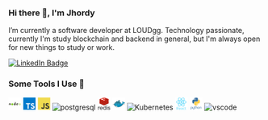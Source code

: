 ### Hi there 👋, I'm Jhordy

I’m currently a software developer at LOUDgg. Technology passionate, currently I'm study blockchain and backend in general, but I'm always open for new things to study or work.

<p> <a href="https://www.linkedin.com/in/serbis/"><img src="https://img.shields.io/badge/-Jhordy Isensee-0077B5?style=flat-square&amp;labelColor=0077B5&amp;logo=LinkedIn&amp;link=https://www.linkedin.com/in/jhordyisensee/" alt="LinkedIn Badge"></a></p>



### Some Tools I Use 🚀
<p align="left">
<img src="https://raw.githubusercontent.com/devicons/devicon/master/icons/nodejs/nodejs-original-wordmark.svg" alt="nodejs" width="25" height="25" />
<img src="https://raw.githubusercontent.com/devicons/devicon/master/icons/typescript/typescript-original.svg" alt="typescript" width="25" height="25" />
<img src="https://raw.githubusercontent.com/devicons/devicon/master/icons/javascript/javascript-original.svg" alt="javascript" width="25" height="25" />
<img src="https://cdn.jsdelivr.net/gh/devicons/devicon/icons/postgresql/postgresql-original-wordmark.svg" alt="postgresql" width="25" height="25" />
<img src="https://raw.githubusercontent.com/devicons/devicon/master/icons/redis/redis-original-wordmark.svg" alt="redis" width="25" height="25" />
<img src="https://raw.githubusercontent.com/devicons/devicon/master/icons/docker/docker-original.svg" alt="Docker" width="25" height="25" />
<img src="https://www.vectorlogo.zone/logos/kubernetes/kubernetes-icon.svg" alt="Kubernetes" width="25" height="25" />
<img src="https://raw.githubusercontent.com/devicons/devicon/master/icons/react/react-original-wordmark.svg" alt="react" width="25" height="25" />
<img src="https://raw.githubusercontent.com/devicons/devicon/master/icons/python/python-original-wordmark.svg" alt="python" width="25" height="25" />
  <img src="https://cdn.jsdelivr.net/gh/devicons/devicon/icons/vscode/vscode-original.svg" alt="vscode" width="25" height="25" />
</p>
